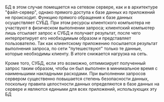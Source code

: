 БД в этом случае помещается на сетевом сервере, как и в архитектуре "файл-сервер", однако прямого доступа к базе данных из приложений не происходит. Функцию прямого обращения к базе данных осуществляет СУБД. При этом ресурсы клиентского компьютера не участвуют в физическом выполнении запроса; клиентский компьютер лишь отсылает запрос к СУБД и получает результат, после чего интерпретирует его необходимым образом и представляет пользователю. Так как клиентскому приложению посылается результат выполнения запроса, по сети "путешествуют" только те данные, которые необходимы клиенту. В итоге снижается нагрузка на сеть. 

Кроме того, СУБД, если это возможно, оптимизирует полученный запрос таким образом, чтобы он был выполнен в минимальное время с наименьшими накладными расходами. При выполнении запросов сервером существенно повышается степень безопасности данных, поскольку правила целостности данных определяются в базе данных на сервере и являются едиными для всех приложений, использующих эту БД